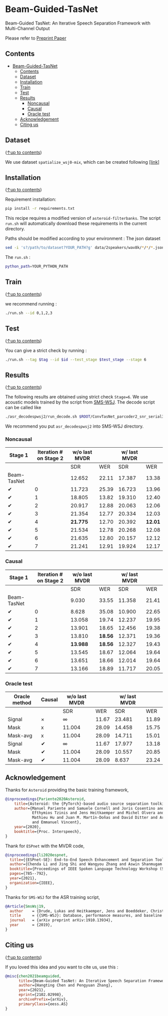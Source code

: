 # Beam-Guided-TasNet
Beam-Guided TasNet: An Iterative Speech Separation Framework with Multi-Channel Output

Please refer to [Preprint Paper](https://arxiv.org/abs/2102.02998) 

## Contents
- [Beam-Guided-TasNet](#beam-guided-tasnet)
  - [Contents](#contents)
  - [Dataset](#dataset)
  - [Installation](#installation)
  - [Train](#train)
  - [Test](#test)
  - [Results](#results)
    - [Noncausal](#noncausal)
    - [Causal](#causal)
    - [Oracle test](#oracle-test)
  - [Acknowledgement](#acknowledgement)
  - [Citing us](#citing-us)

## Dataset
([↑up to contents](#contents))

We use dataset `spatialize_wsj0-mix`, which can be created following [[link]](https://www.merl.com/demos/deep-clustering)

## Installation
([↑up to contents](#contents))

Requirement installation:
```bash
pip install -r requirements.txt
```

This recipe requires a modified version of `asteroid-filterbanks`. 
The script `run.sh` will automatically download these requirements in the current directory.

Paths should be modified according to your environment : 
The json dataset
```bash
sed -i 's?/path/to/dataset?YOUR_PATH?g' data/2speakers/wav8k/*/*/*.json
```
The `run.sh` :
```bash
python_path=YOUR_PYTHON_PATH
```

## Train
([↑up to contents](#contents))

we recommend running :
```bash
./run.sh --id 0,1,2,3
```

## Test
([↑up to contents](#contents))

You can give a strict check by running :
```bash
./run.sh --tag $tag --id $id --test_stage $test_stage --stage 6
```

## Results
([↑up to contents](#contents))

The following results are obtained using strict check `Stage=6`. We use acoustic models trained by the script from [SMS-WSJ](https://github.com/fgnt/sms_wsj). The decode script can be called like
```bash
./asr_decodespwsj2/run_decode.sh $ROOT/ConvTasNet_parcoder2_snr_serial3/exp/train_convtasnet_reverb2reverb_8kmin_823e6963noncausal/examples_strictcheck1bfs
```
We recommend you put `asr_decodespwsj2` into SMS-WSJ directory.

### Noncausal
| Stage 1 | Iteration # on Stage 2 | w/o last MVDR |     | w/ last MVDR |     |
|---------|------------------------|---------------|-----|--------------|-----|
|         |                        | SDR           | WER | SDR          | WER |
| Beam-TasNet |  | 12.652 | 22.11 | 17.387 | 13.38 |
| ✔ | 0 | 11.723 | 25.39 | 16.723 | 13.96 |
| ✔ | 1 | 18.805 | 13.82 | 19.310 | 12.40 |
| ✔ | 2 | 20.917 | 12.88 | 20.063 | 12.06 |
| ✔ | 3 | 21.354 | 12.77 | 20.334 | 12.03 |
| ✔ | 4 | **21.775** | 12.70 | 20.392 | **12.01** |
| ✔ | 5 | 21.534 | 12.78 | 20.268 | 12.08 |
| ✔ | 6 | 21.635 | 12.80 | 20.157 | 12.12 |
| ✔ | 7 | 21.241 | 12.91 | 19.924 | 12.17 |

### Causal

| Stage 1 | Iteration # on Stage 2 | w/o last MVDR |     | w/ last MVDR |     |
|---------|------------------------|---------------|-----|--------------|-----|
|         |                        | SDR           | WER | SDR          | WER |
| Beam-TasNet |  | 9.030 | 33.55 | 11.358 | 21.41 |
| ✔ | 0 | 8.628  | 35.08 | 10.900 | 22.65 |
| ✔ | 1 | 13.058 | 19.74 | 12.237 | 19.95 |
| ✔ | 2 | 13.901 | 18.65 | 12.456 | 19.38 |
| ✔ | 3 | 13.810 | **18.56** | 12.371 | 19.36 |
| ✔ | 4 | **13.988** | **18.56** | 12.327 | 19.43 |
| ✔ | 5 | 13.545 | 18.67 | 12.064 | 19.64 |
| ✔ | 6 | 13.651 | 18.66 | 12.014 | 19.64 |
| ✔ | 7 | 13.166 | 18.89 | 11.717 | 20.05 |

### Oracle test
| Oracle method | Causal | w/o last MVDR |     | w/ last MVDR |     |
|---------------|--------|---------------|-----|--------------|-----|
|               |        | SDR           | WER | SDR          | WER |
| Signal | × | ∞ | 11.67 | 23.481 | 11.89 |
| Mask   | x | 11.004 | 28.09 | 14.458 | 15.75 |
| Mask-avg   | x | 11.004 | 28.09 | 14.711 | 15.01 |
| Signal | ✔ | ∞ | 11.67 | 17.977 | 13.18 |
| Mask   | ✔ | 11.004 | 28.09 | 10.557 | 20.85 |
| Mask-avg | ✔ | 11.004 | 28.09 | 8.637 | 23.24 |

## Acknowledgement
Thanks for `Asteroid` providing the basic training framework,
```BibTex
@inproceedings{Pariente2020Asteroid,
    title={Asteroid: the {PyTorch}-based audio source separation toolkit for researchers},
    author={Manuel Pariente and Samuele Cornell and Joris Cosentino and Sunit Sivasankaran and
            Efthymios Tzinis and Jens Heitkaemper and Michel Olvera and Fabian-Robert Stöter and
            Mathieu Hu and Juan M. Martín-Doñas and David Ditter and Ariel Frank and Antoine Deleforge
            and Emmanuel Vincent},
    year={2020},
    booktitle={Proc. Interspeech},
}
```
Thank for `ESPnet` with the MVDR code,
```BibTex
@inproceedings{li2020espnet,
  title={{ESPnet-SE}: End-to-End Speech Enhancement and Separation Toolkit Designed for {ASR} Integration},
  author={Chenda Li and Jing Shi and Wangyou Zhang and Aswin Shanmugam Subramanian and Xuankai Chang and Naoyuki Kamo and Moto Hira and Tomoki Hayashi and Christoph Boeddeker and Zhuo Chen and Shinji Watanabe},
  booktitle={Proceedings of IEEE Spoken Language Technology Workshop (SLT)},
  pages={785--792},
  year={2021},
  organization={IEEE},
}
```
Thanks for `SMS-WSJ` for the ASR training script,
```BibTex
@Article{SmsWsj19,
  author    = {Drude, Lukas and Heitkaemper, Jens and Boeddeker, Christoph and Haeb-Umbach, Reinhold},
  title     = {{SMS-WSJ}: Database, performance measures, and baseline recipe for multi-channel source separation and recognition},
  journal   = {arXiv preprint arXiv:1910.13934},
  year      = {2019},
}
```

## Citing us
([↑up to contents](#contents))

If you loved this idea and you want to cite us, use this :
```BibTex
@misc{chen2021beamguided,
      title={Beam-Guided TasNet: An Iterative Speech Separation Framework with Multi-Channel Output}, 
      author={Hangting Chen and Pengyuan Zhang},
      year={2021},
      eprint={2102.02998},
      archivePrefix={arXiv},
      primaryClass={eess.AS}
}
```
